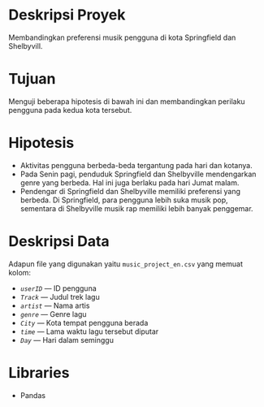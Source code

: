 # Deskripsi Proyek

Membandingkan preferensi musik pengguna di kota Springfield dan Shelbyvill. 

# Tujuan

Menguji beberapa hipotesis di bawah ini dan membandingkan perilaku pengguna pada kedua kota tersebut.

# Hipotesis

- Aktivitas pengguna berbeda-beda tergantung pada hari dan kotanya.
- Pada Senin pagi, penduduk Springfield dan Shelbyville mendengarkan genre yang berbeda. Hal ini juga berlaku pada hari Jumat malam.
- Pendengar di Springfield dan Shelbyville memiliki preferensi yang berbeda. Di Springfield, para pengguna lebih suka musik pop, sementara di Shelbyville musik rap memiliki lebih banyak penggemar.

# Deskripsi Data

Adapun file yang digunakan yaitu `music_project_en.csv` yang memuat kolom:

- *`userID`* — ID pengguna
- *`Track`* — Judul trek lagu
- *`artist`* — Nama artis
- *`genre`* — Genre lagu
- *`City`* — Kota tempat pengguna berada
- *`time`* — Lama waktu lagu tersebut diputar
- *`Day`* — Hari dalam seminggu

# Libraries

- Pandas
